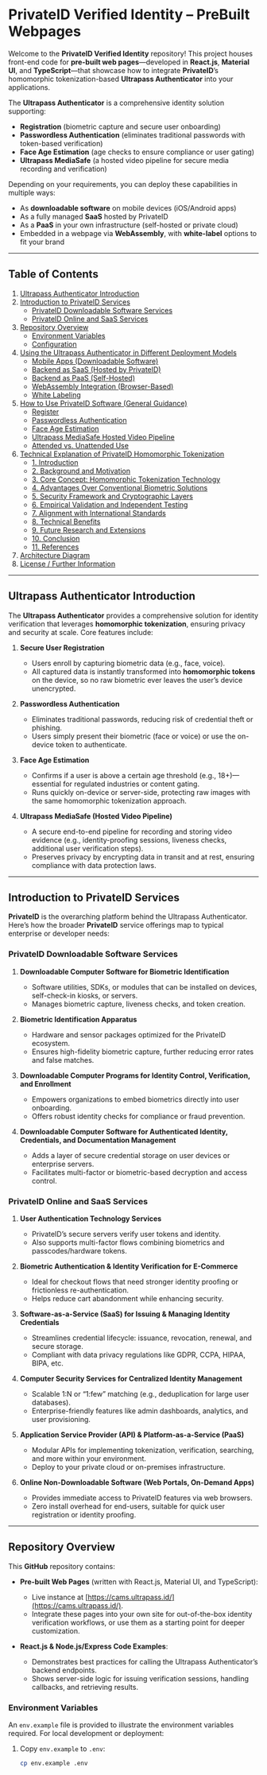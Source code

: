 # PrivateID Verified Identity – PreBuilt Webpages

Welcome to the **PrivateID Verified Identity** repository! This project houses front-end code for **pre-built web pages**—developed in **React.js**, **Material UI**, and **TypeScript**—that showcase how to integrate **PrivateID**’s homomorphic tokenization-based **Ultrapass Authenticator** into your applications. 

The **Ultrapass Authenticator** is a comprehensive identity solution supporting:
- **Registration** (biometric capture and secure user onboarding)
- **Passwordless Authentication** (eliminates traditional passwords with token-based verification)
- **Face Age Estimation** (age checks to ensure compliance or user gating)
- **Ultrapass MediaSafe** (a hosted video pipeline for secure media recording and verification)

Depending on your requirements, you can deploy these capabilities in multiple ways:
- As **downloadable software** on mobile devices (iOS/Android apps)
- As a fully managed **SaaS** hosted by PrivateID
- As a **PaaS** in your own infrastructure (self-hosted or private cloud)
- Embedded in a webpage via **WebAssembly**, with **white-label** options to fit your brand

---

## Table of Contents

1. [Ultrapass Authenticator Introduction](#ultrapass-authenticator-introduction)
2. [Introduction to PrivateID Services](#introduction-to-privateid-services)
   - [PrivateID Downloadable Software Services](#privateid-downloadable-software-services)
   - [PrivateID Online and SaaS Services](#privateid-online-and-saas-services)
3. [Repository Overview](#repository-overview)
   - [Environment Variables](#environment-variables)
   - [Configuration](#configuration)
4. [Using the Ultrapass Authenticator in Different Deployment Models](#using-the-ultrapass-authenticator-in-different-deployment-models)
   - [Mobile Apps (Downloadable Software)](#mobile-apps-downloadable-software)
   - [Backend as SaaS (Hosted by PrivateID)](#backend-as-saas-hosted-by-privateid)
   - [Backend as PaaS (Self-Hosted)](#backend-as-paas-self-hosted)
   - [WebAssembly Integration (Browser-Based)](#webassembly-integration-browser-based)
   - [White Labeling](#white-labeling)
5. [How to Use PrivateID Software (General Guidance)](#how-to-use-privateid-software-general-guidance)
   - [Register](#register)
   - [Passwordless Authentication](#passwordless-authentication)
   - [Face Age Estimation](#face-age-estimation)
   - [Ultrapass MediaSafe Hosted Video Pipeline](#ultrapass-mediasafe-hosted-video-pipeline)
   - [Attended vs. Unattended Use](#attended-vs-unattended-use)
6. [Technical Explanation of PrivateID Homomorphic Tokenization](#technical-explanation-of-privateid-homomorphic-tokenization)
   - [1. Introduction](#1-introduction)
   - [2. Background and Motivation](#2-background-and-motivation)
   - [3. Core Concept: Homomorphic Tokenization Technology](#3-core-concept-homomorphic-tokenization-technology)
   - [4. Advantages Over Conventional Biometric Solutions](#4-advantages-over-conventional-biometric-solutions)
   - [5. Security Framework and Cryptographic Layers](#5-security-framework-and-cryptographic-layers)
   - [6. Empirical Validation and Independent Testing](#6-empirical-validation-and-independent-testing)
   - [7. Alignment with International Standards](#7-alignment-with-international-standards)
   - [8. Technical Benefits](#8-technical-benefits)
   - [9. Future Research and Extensions](#9-future-research-and-extensions)
   - [10. Conclusion](#10-conclusion)
   - [11. References](#11-references)
7. [Architecture Diagram](#architecture-diagram)
8. [License / Further Information](#license--further-information)

---

## Ultrapass Authenticator Introduction

The **Ultrapass Authenticator** provides a comprehensive solution for identity verification that leverages **homomorphic tokenization**, ensuring privacy and security at scale. Core features include:

1. **Secure User Registration**  
   - Users enroll by capturing biometric data (e.g., face, voice).  
   - All captured data is instantly transformed into **homomorphic tokens** on the device, so no raw biometric ever leaves the user’s device unencrypted.

2. **Passwordless Authentication**  
   - Eliminates traditional passwords, reducing risk of credential theft or phishing.  
   - Users simply present their biometric (face or voice) or use the on-device token to authenticate.

3. **Face Age Estimation**  
   - Confirms if a user is above a certain age threshold (e.g., 18+)—essential for regulated industries or content gating.  
   - Runs quickly on-device or server-side, protecting raw images with the same homomorphic tokenization approach.

4. **Ultrapass MediaSafe (Hosted Video Pipeline)**  
   - A secure end-to-end pipeline for recording and storing video evidence (e.g., identity-proofing sessions, liveness checks, additional user verification steps).  
   - Preserves privacy by encrypting data in transit and at rest, ensuring compliance with data protection laws.

---

## Introduction to PrivateID Services

**PrivateID** is the overarching platform behind the Ultrapass Authenticator. Here’s how the broader **PrivateID** service offerings map to typical enterprise or developer needs:

### PrivateID Downloadable Software Services

1. **Downloadable Computer Software for Biometric Identification**  
   - Software utilities, SDKs, or modules that can be installed on devices, self-check-in kiosks, or servers.  
   - Manages biometric capture, liveness checks, and token creation.

2. **Biometric Identification Apparatus**  
   - Hardware and sensor packages optimized for the PrivateID ecosystem.  
   - Ensures high-fidelity biometric capture, further reducing error rates and false matches.

3. **Downloadable Computer Programs for Identity Control, Verification, and Enrollment**  
   - Empowers organizations to embed biometrics directly into user onboarding.  
   - Offers robust identity checks for compliance or fraud prevention.

4. **Downloadable Computer Software for Authenticated Identity, Credentials, and Documentation Management**  
   - Adds a layer of secure credential storage on user devices or enterprise servers.  
   - Facilitates multi-factor or biometric-based decryption and access control.

### PrivateID Online and SaaS Services

1. **User Authentication Technology Services**  
   - PrivateID’s secure servers verify user tokens and identity.  
   - Also supports multi-factor flows combining biometrics and passcodes/hardware tokens.

2. **Biometric Authentication & Identity Verification for E-Commerce**  
   - Ideal for checkout flows that need stronger identity proofing or frictionless re-authentication.  
   - Helps reduce cart abandonment while enhancing security.

3. **Software-as-a-Service (SaaS) for Issuing & Managing Identity Credentials**  
   - Streamlines credential lifecycle: issuance, revocation, renewal, and secure storage.  
   - Compliant with data privacy regulations like GDPR, CCPA, HIPAA, BIPA, etc.

4. **Computer Security Services for Centralized Identity Management**  
   - Scalable 1:N or “1:few” matching (e.g., deduplication for large user databases).  
   - Enterprise-friendly features like admin dashboards, analytics, and user provisioning.

5. **Application Service Provider (API) & Platform-as-a-Service (PaaS)**  
   - Modular APIs for implementing tokenization, verification, searching, and more within your environment.  
   - Deploy to your private cloud or on-premises infrastructure.

6. **Online Non-Downloadable Software (Web Portals, On-Demand Apps)**  
   - Provides immediate access to PrivateID features via web browsers.  
   - Zero install overhead for end-users, suitable for quick user registration or identity proofing.

---

## Repository Overview

This **GitHub** repository contains:

- **Pre-built Web Pages** (written with React.js, Material UI, and TypeScript):
  - Live instance at [https://cams.ultrapass.id/](https://cams.ultrapass.id/).
  - Integrate these pages into your own site for out-of-the-box identity verification workflows, or use them as a starting point for deeper customization.

- **React.js & Node.js/Express Code Examples**:
  - Demonstrates best practices for calling the Ultrapass Authenticator’s backend endpoints.  
  - Shows server-side logic for issuing verification sessions, handling callbacks, and retrieving results.

### Environment Variables

An `env.example` file is provided to illustrate the environment variables required. For local development or deployment:

1. Copy `env.example` to `.env`:
   ```bash
   cp env.example .env


